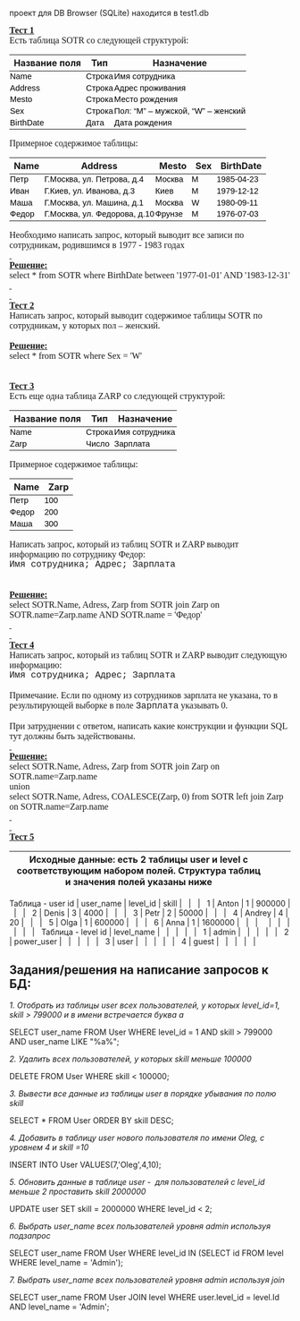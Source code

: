 проект для DB Browser (SQLite) находится в test1.db








<meta name="ProgId" content="Word.Document">
<meta name="Generator" content="Microsoft Word 14">
<meta name="Originator" content="Microsoft Word 14">
<link rel="File-List" href="file:///C:\Users\7272~1\AppData\Local\Temp\msohtmlclip1\01\clip_filelist.xml">
<!--[if gte mso 9]><xml>
 <o:OfficeDocumentSettings>
  <o:TargetScreenSize>800x600</o:TargetScreenSize>
 </o:OfficeDocumentSettings>
</xml><![endif]-->
<link rel="themeData" href="file:///C:\Users\7272~1\AppData\Local\Temp\msohtmlclip1\01\clip_themedata.thmx">
<link rel="colorSchemeMapping" href="file:///C:\Users\7272~1\AppData\Local\Temp\msohtmlclip1\01\clip_colorschememapping.xml">
<!--[if gte mso 9]><xml>
 <w:WordDocument>
  <w:View>Normal</w:View>
  <w:Zoom>0</w:Zoom>
  <w:TrackMoves/>
  <w:TrackFormatting/>
  <w:PunctuationKerning/>
  <w:ValidateAgainstSchemas/>
  <w:SaveIfXMLInvalid>false</w:SaveIfXMLInvalid>
  <w:IgnoreMixedContent>false</w:IgnoreMixedContent>
  <w:AlwaysShowPlaceholderText>false</w:AlwaysShowPlaceholderText>
  <w:DoNotPromoteQF/>
  <w:LidThemeOther>RU</w:LidThemeOther>
  <w:LidThemeAsian>X-NONE</w:LidThemeAsian>
  <w:LidThemeComplexScript>X-NONE</w:LidThemeComplexScript>
  <w:Compatibility>
   <w:BreakWrappedTables/>
   <w:SnapToGridInCell/>
   <w:WrapTextWithPunct/>
   <w:UseAsianBreakRules/>
   <w:DontGrowAutofit/>
   <w:SplitPgBreakAndParaMark/>
   <w:EnableOpenTypeKerning/>
   <w:DontFlipMirrorIndents/>
   <w:OverrideTableStyleHps/>
  </w:Compatibility>
  <w:BrowserLevel>MicrosoftInternetExplorer4</w:BrowserLevel>
  <m:mathPr>
   <m:mathFont m:val="Cambria Math"/>
   <m:brkBin m:val="before"/>
   <m:brkBinSub m:val="&#45;-"/>
   <m:smallFrac m:val="off"/>
   <m:dispDef/>
   <m:lMargin m:val="0"/>
   <m:rMargin m:val="0"/>
   <m:defJc m:val="centerGroup"/>
   <m:wrapIndent m:val="1440"/>
   <m:intLim m:val="subSup"/>
   <m:naryLim m:val="undOvr"/>
  </m:mathPr></w:WordDocument>
</xml><![endif]--><!--[if gte mso 9]><xml>
 <w:LatentStyles DefLockedState="false" DefUnhideWhenUsed="true"
  DefSemiHidden="true" DefQFormat="false" DefPriority="99"
  LatentStyleCount="267">
  <w:LsdException Locked="false" Priority="0" SemiHidden="false"
   UnhideWhenUsed="false" QFormat="true" Name="Normal"/>
  <w:LsdException Locked="false" Priority="9" SemiHidden="false"
   UnhideWhenUsed="false" QFormat="true" Name="heading 1"/>
  <w:LsdException Locked="false" Priority="9" QFormat="true" Name="heading 2"/>
  <w:LsdException Locked="false" Priority="9" QFormat="true" Name="heading 3"/>
  <w:LsdException Locked="false" Priority="9" QFormat="true" Name="heading 4"/>
  <w:LsdException Locked="false" Priority="9" QFormat="true" Name="heading 5"/>
  <w:LsdException Locked="false" Priority="9" QFormat="true" Name="heading 6"/>
  <w:LsdException Locked="false" Priority="9" QFormat="true" Name="heading 7"/>
  <w:LsdException Locked="false" Priority="9" QFormat="true" Name="heading 8"/>
  <w:LsdException Locked="false" Priority="9" QFormat="true" Name="heading 9"/>
  <w:LsdException Locked="false" Priority="39" Name="toc 1"/>
  <w:LsdException Locked="false" Priority="39" Name="toc 2"/>
  <w:LsdException Locked="false" Priority="39" Name="toc 3"/>
  <w:LsdException Locked="false" Priority="39" Name="toc 4"/>
  <w:LsdException Locked="false" Priority="39" Name="toc 5"/>
  <w:LsdException Locked="false" Priority="39" Name="toc 6"/>
  <w:LsdException Locked="false" Priority="39" Name="toc 7"/>
  <w:LsdException Locked="false" Priority="39" Name="toc 8"/>
  <w:LsdException Locked="false" Priority="39" Name="toc 9"/>
  <w:LsdException Locked="false" Priority="35" QFormat="true" Name="caption"/>
  <w:LsdException Locked="false" Priority="10" SemiHidden="false"
   UnhideWhenUsed="false" QFormat="true" Name="Title"/>
  <w:LsdException Locked="false" Priority="0" Name="Default Paragraph Font"/>
  <w:LsdException Locked="false" Priority="11" SemiHidden="false"
   UnhideWhenUsed="false" QFormat="true" Name="Subtitle"/>
  <w:LsdException Locked="false" Priority="22" SemiHidden="false"
   UnhideWhenUsed="false" QFormat="true" Name="Strong"/>
  <w:LsdException Locked="false" Priority="20" SemiHidden="false"
   UnhideWhenUsed="false" QFormat="true" Name="Emphasis"/>
  <w:LsdException Locked="false" Priority="59" SemiHidden="false"
   UnhideWhenUsed="false" Name="Table Grid"/>
  <w:LsdException Locked="false" UnhideWhenUsed="false" Name="Placeholder Text"/>
  <w:LsdException Locked="false" Priority="1" SemiHidden="false"
   UnhideWhenUsed="false" QFormat="true" Name="No Spacing"/>
  <w:LsdException Locked="false" Priority="60" SemiHidden="false"
   UnhideWhenUsed="false" Name="Light Shading"/>
  <w:LsdException Locked="false" Priority="61" SemiHidden="false"
   UnhideWhenUsed="false" Name="Light List"/>
  <w:LsdException Locked="false" Priority="62" SemiHidden="false"
   UnhideWhenUsed="false" Name="Light Grid"/>
  <w:LsdException Locked="false" Priority="63" SemiHidden="false"
   UnhideWhenUsed="false" Name="Medium Shading 1"/>
  <w:LsdException Locked="false" Priority="64" SemiHidden="false"
   UnhideWhenUsed="false" Name="Medium Shading 2"/>
  <w:LsdException Locked="false" Priority="65" SemiHidden="false"
   UnhideWhenUsed="false" Name="Medium List 1"/>
  <w:LsdException Locked="false" Priority="66" SemiHidden="false"
   UnhideWhenUsed="false" Name="Medium List 2"/>
  <w:LsdException Locked="false" Priority="67" SemiHidden="false"
   UnhideWhenUsed="false" Name="Medium Grid 1"/>
  <w:LsdException Locked="false" Priority="68" SemiHidden="false"
   UnhideWhenUsed="false" Name="Medium Grid 2"/>
  <w:LsdException Locked="false" Priority="69" SemiHidden="false"
   UnhideWhenUsed="false" Name="Medium Grid 3"/>
  <w:LsdException Locked="false" Priority="70" SemiHidden="false"
   UnhideWhenUsed="false" Name="Dark List"/>
  <w:LsdException Locked="false" Priority="71" SemiHidden="false"
   UnhideWhenUsed="false" Name="Colorful Shading"/>
  <w:LsdException Locked="false" Priority="72" SemiHidden="false"
   UnhideWhenUsed="false" Name="Colorful List"/>
  <w:LsdException Locked="false" Priority="73" SemiHidden="false"
   UnhideWhenUsed="false" Name="Colorful Grid"/>
  <w:LsdException Locked="false" Priority="60" SemiHidden="false"
   UnhideWhenUsed="false" Name="Light Shading Accent 1"/>
  <w:LsdException Locked="false" Priority="61" SemiHidden="false"
   UnhideWhenUsed="false" Name="Light List Accent 1"/>
  <w:LsdException Locked="false" Priority="62" SemiHidden="false"
   UnhideWhenUsed="false" Name="Light Grid Accent 1"/>
  <w:LsdException Locked="false" Priority="63" SemiHidden="false"
   UnhideWhenUsed="false" Name="Medium Shading 1 Accent 1"/>
  <w:LsdException Locked="false" Priority="64" SemiHidden="false"
   UnhideWhenUsed="false" Name="Medium Shading 2 Accent 1"/>
  <w:LsdException Locked="false" Priority="65" SemiHidden="false"
   UnhideWhenUsed="false" Name="Medium List 1 Accent 1"/>
  <w:LsdException Locked="false" UnhideWhenUsed="false" Name="Revision"/>
  <w:LsdException Locked="false" Priority="34" SemiHidden="false"
   UnhideWhenUsed="false" QFormat="true" Name="List Paragraph"/>
  <w:LsdException Locked="false" Priority="29" SemiHidden="false"
   UnhideWhenUsed="false" QFormat="true" Name="Quote"/>
  <w:LsdException Locked="false" Priority="30" SemiHidden="false"
   UnhideWhenUsed="false" QFormat="true" Name="Intense Quote"/>
  <w:LsdException Locked="false" Priority="66" SemiHidden="false"
   UnhideWhenUsed="false" Name="Medium List 2 Accent 1"/>
  <w:LsdException Locked="false" Priority="67" SemiHidden="false"
   UnhideWhenUsed="false" Name="Medium Grid 1 Accent 1"/>
  <w:LsdException Locked="false" Priority="68" SemiHidden="false"
   UnhideWhenUsed="false" Name="Medium Grid 2 Accent 1"/>
  <w:LsdException Locked="false" Priority="69" SemiHidden="false"
   UnhideWhenUsed="false" Name="Medium Grid 3 Accent 1"/>
  <w:LsdException Locked="false" Priority="70" SemiHidden="false"
   UnhideWhenUsed="false" Name="Dark List Accent 1"/>
  <w:LsdException Locked="false" Priority="71" SemiHidden="false"
   UnhideWhenUsed="false" Name="Colorful Shading Accent 1"/>
  <w:LsdException Locked="false" Priority="72" SemiHidden="false"
   UnhideWhenUsed="false" Name="Colorful List Accent 1"/>
  <w:LsdException Locked="false" Priority="73" SemiHidden="false"
   UnhideWhenUsed="false" Name="Colorful Grid Accent 1"/>
  <w:LsdException Locked="false" Priority="60" SemiHidden="false"
   UnhideWhenUsed="false" Name="Light Shading Accent 2"/>
  <w:LsdException Locked="false" Priority="61" SemiHidden="false"
   UnhideWhenUsed="false" Name="Light List Accent 2"/>
  <w:LsdException Locked="false" Priority="62" SemiHidden="false"
   UnhideWhenUsed="false" Name="Light Grid Accent 2"/>
  <w:LsdException Locked="false" Priority="63" SemiHidden="false"
   UnhideWhenUsed="false" Name="Medium Shading 1 Accent 2"/>
  <w:LsdException Locked="false" Priority="64" SemiHidden="false"
   UnhideWhenUsed="false" Name="Medium Shading 2 Accent 2"/>
  <w:LsdException Locked="false" Priority="65" SemiHidden="false"
   UnhideWhenUsed="false" Name="Medium List 1 Accent 2"/>
  <w:LsdException Locked="false" Priority="66" SemiHidden="false"
   UnhideWhenUsed="false" Name="Medium List 2 Accent 2"/>
  <w:LsdException Locked="false" Priority="67" SemiHidden="false"
   UnhideWhenUsed="false" Name="Medium Grid 1 Accent 2"/>
  <w:LsdException Locked="false" Priority="68" SemiHidden="false"
   UnhideWhenUsed="false" Name="Medium Grid 2 Accent 2"/>
  <w:LsdException Locked="false" Priority="69" SemiHidden="false"
   UnhideWhenUsed="false" Name="Medium Grid 3 Accent 2"/>
  <w:LsdException Locked="false" Priority="70" SemiHidden="false"
   UnhideWhenUsed="false" Name="Dark List Accent 2"/>
  <w:LsdException Locked="false" Priority="71" SemiHidden="false"
   UnhideWhenUsed="false" Name="Colorful Shading Accent 2"/>
  <w:LsdException Locked="false" Priority="72" SemiHidden="false"
   UnhideWhenUsed="false" Name="Colorful List Accent 2"/>
  <w:LsdException Locked="false" Priority="73" SemiHidden="false"
   UnhideWhenUsed="false" Name="Colorful Grid Accent 2"/>
  <w:LsdException Locked="false" Priority="60" SemiHidden="false"
   UnhideWhenUsed="false" Name="Light Shading Accent 3"/>
  <w:LsdException Locked="false" Priority="61" SemiHidden="false"
   UnhideWhenUsed="false" Name="Light List Accent 3"/>
  <w:LsdException Locked="false" Priority="62" SemiHidden="false"
   UnhideWhenUsed="false" Name="Light Grid Accent 3"/>
  <w:LsdException Locked="false" Priority="63" SemiHidden="false"
   UnhideWhenUsed="false" Name="Medium Shading 1 Accent 3"/>
  <w:LsdException Locked="false" Priority="64" SemiHidden="false"
   UnhideWhenUsed="false" Name="Medium Shading 2 Accent 3"/>
  <w:LsdException Locked="false" Priority="65" SemiHidden="false"
   UnhideWhenUsed="false" Name="Medium List 1 Accent 3"/>
  <w:LsdException Locked="false" Priority="66" SemiHidden="false"
   UnhideWhenUsed="false" Name="Medium List 2 Accent 3"/>
  <w:LsdException Locked="false" Priority="67" SemiHidden="false"
   UnhideWhenUsed="false" Name="Medium Grid 1 Accent 3"/>
  <w:LsdException Locked="false" Priority="68" SemiHidden="false"
   UnhideWhenUsed="false" Name="Medium Grid 2 Accent 3"/>
  <w:LsdException Locked="false" Priority="69" SemiHidden="false"
   UnhideWhenUsed="false" Name="Medium Grid 3 Accent 3"/>
  <w:LsdException Locked="false" Priority="70" SemiHidden="false"
   UnhideWhenUsed="false" Name="Dark List Accent 3"/>
  <w:LsdException Locked="false" Priority="71" SemiHidden="false"
   UnhideWhenUsed="false" Name="Colorful Shading Accent 3"/>
  <w:LsdException Locked="false" Priority="72" SemiHidden="false"
   UnhideWhenUsed="false" Name="Colorful List Accent 3"/>
  <w:LsdException Locked="false" Priority="73" SemiHidden="false"
   UnhideWhenUsed="false" Name="Colorful Grid Accent 3"/>
  <w:LsdException Locked="false" Priority="60" SemiHidden="false"
   UnhideWhenUsed="false" Name="Light Shading Accent 4"/>
  <w:LsdException Locked="false" Priority="61" SemiHidden="false"
   UnhideWhenUsed="false" Name="Light List Accent 4"/>
  <w:LsdException Locked="false" Priority="62" SemiHidden="false"
   UnhideWhenUsed="false" Name="Light Grid Accent 4"/>
  <w:LsdException Locked="false" Priority="63" SemiHidden="false"
   UnhideWhenUsed="false" Name="Medium Shading 1 Accent 4"/>
  <w:LsdException Locked="false" Priority="64" SemiHidden="false"
   UnhideWhenUsed="false" Name="Medium Shading 2 Accent 4"/>
  <w:LsdException Locked="false" Priority="65" SemiHidden="false"
   UnhideWhenUsed="false" Name="Medium List 1 Accent 4"/>
  <w:LsdException Locked="false" Priority="66" SemiHidden="false"
   UnhideWhenUsed="false" Name="Medium List 2 Accent 4"/>
  <w:LsdException Locked="false" Priority="67" SemiHidden="false"
   UnhideWhenUsed="false" Name="Medium Grid 1 Accent 4"/>
  <w:LsdException Locked="false" Priority="68" SemiHidden="false"
   UnhideWhenUsed="false" Name="Medium Grid 2 Accent 4"/>
  <w:LsdException Locked="false" Priority="69" SemiHidden="false"
   UnhideWhenUsed="false" Name="Medium Grid 3 Accent 4"/>
  <w:LsdException Locked="false" Priority="70" SemiHidden="false"
   UnhideWhenUsed="false" Name="Dark List Accent 4"/>
  <w:LsdException Locked="false" Priority="71" SemiHidden="false"
   UnhideWhenUsed="false" Name="Colorful Shading Accent 4"/>
  <w:LsdException Locked="false" Priority="72" SemiHidden="false"
   UnhideWhenUsed="false" Name="Colorful List Accent 4"/>
  <w:LsdException Locked="false" Priority="73" SemiHidden="false"
   UnhideWhenUsed="false" Name="Colorful Grid Accent 4"/>
  <w:LsdException Locked="false" Priority="60" SemiHidden="false"
   UnhideWhenUsed="false" Name="Light Shading Accent 5"/>
  <w:LsdException Locked="false" Priority="61" SemiHidden="false"
   UnhideWhenUsed="false" Name="Light List Accent 5"/>
  <w:LsdException Locked="false" Priority="62" SemiHidden="false"
   UnhideWhenUsed="false" Name="Light Grid Accent 5"/>
  <w:LsdException Locked="false" Priority="63" SemiHidden="false"
   UnhideWhenUsed="false" Name="Medium Shading 1 Accent 5"/>
  <w:LsdException Locked="false" Priority="64" SemiHidden="false"
   UnhideWhenUsed="false" Name="Medium Shading 2 Accent 5"/>
  <w:LsdException Locked="false" Priority="65" SemiHidden="false"
   UnhideWhenUsed="false" Name="Medium List 1 Accent 5"/>
  <w:LsdException Locked="false" Priority="66" SemiHidden="false"
   UnhideWhenUsed="false" Name="Medium List 2 Accent 5"/>
  <w:LsdException Locked="false" Priority="67" SemiHidden="false"
   UnhideWhenUsed="false" Name="Medium Grid 1 Accent 5"/>
  <w:LsdException Locked="false" Priority="68" SemiHidden="false"
   UnhideWhenUsed="false" Name="Medium Grid 2 Accent 5"/>
  <w:LsdException Locked="false" Priority="69" SemiHidden="false"
   UnhideWhenUsed="false" Name="Medium Grid 3 Accent 5"/>
  <w:LsdException Locked="false" Priority="70" SemiHidden="false"
   UnhideWhenUsed="false" Name="Dark List Accent 5"/>
  <w:LsdException Locked="false" Priority="71" SemiHidden="false"
   UnhideWhenUsed="false" Name="Colorful Shading Accent 5"/>
  <w:LsdException Locked="false" Priority="72" SemiHidden="false"
   UnhideWhenUsed="false" Name="Colorful List Accent 5"/>
  <w:LsdException Locked="false" Priority="73" SemiHidden="false"
   UnhideWhenUsed="false" Name="Colorful Grid Accent 5"/>
  <w:LsdException Locked="false" Priority="60" SemiHidden="false"
   UnhideWhenUsed="false" Name="Light Shading Accent 6"/>
  <w:LsdException Locked="false" Priority="61" SemiHidden="false"
   UnhideWhenUsed="false" Name="Light List Accent 6"/>
  <w:LsdException Locked="false" Priority="62" SemiHidden="false"
   UnhideWhenUsed="false" Name="Light Grid Accent 6"/>
  <w:LsdException Locked="false" Priority="63" SemiHidden="false"
   UnhideWhenUsed="false" Name="Medium Shading 1 Accent 6"/>
  <w:LsdException Locked="false" Priority="64" SemiHidden="false"
   UnhideWhenUsed="false" Name="Medium Shading 2 Accent 6"/>
  <w:LsdException Locked="false" Priority="65" SemiHidden="false"
   UnhideWhenUsed="false" Name="Medium List 1 Accent 6"/>
  <w:LsdException Locked="false" Priority="66" SemiHidden="false"
   UnhideWhenUsed="false" Name="Medium List 2 Accent 6"/>
  <w:LsdException Locked="false" Priority="67" SemiHidden="false"
   UnhideWhenUsed="false" Name="Medium Grid 1 Accent 6"/>
  <w:LsdException Locked="false" Priority="68" SemiHidden="false"
   UnhideWhenUsed="false" Name="Medium Grid 2 Accent 6"/>
  <w:LsdException Locked="false" Priority="69" SemiHidden="false"
   UnhideWhenUsed="false" Name="Medium Grid 3 Accent 6"/>
  <w:LsdException Locked="false" Priority="70" SemiHidden="false"
   UnhideWhenUsed="false" Name="Dark List Accent 6"/>
  <w:LsdException Locked="false" Priority="71" SemiHidden="false"
   UnhideWhenUsed="false" Name="Colorful Shading Accent 6"/>
  <w:LsdException Locked="false" Priority="72" SemiHidden="false"
   UnhideWhenUsed="false" Name="Colorful List Accent 6"/>
  <w:LsdException Locked="false" Priority="73" SemiHidden="false"
   UnhideWhenUsed="false" Name="Colorful Grid Accent 6"/>
  <w:LsdException Locked="false" Priority="19" SemiHidden="false"
   UnhideWhenUsed="false" QFormat="true" Name="Subtle Emphasis"/>
  <w:LsdException Locked="false" Priority="21" SemiHidden="false"
   UnhideWhenUsed="false" QFormat="true" Name="Intense Emphasis"/>
  <w:LsdException Locked="false" Priority="31" SemiHidden="false"
   UnhideWhenUsed="false" QFormat="true" Name="Subtle Reference"/>
  <w:LsdException Locked="false" Priority="32" SemiHidden="false"
   UnhideWhenUsed="false" QFormat="true" Name="Intense Reference"/>
  <w:LsdException Locked="false" Priority="33" SemiHidden="false"
   UnhideWhenUsed="false" QFormat="true" Name="Book Title"/>
  <w:LsdException Locked="false" Priority="37" Name="Bibliography"/>
  <w:LsdException Locked="false" Priority="39" QFormat="true" Name="TOC Heading"/>
 </w:LatentStyles>
</xml><![endif]-->
<style>
<!--
 /* Style Definitions */
 p.MsoNormal, li.MsoNormal, div.MsoNormal
	{mso-style-unhide:no;
	mso-style-qformat:yes;
	mso-style-parent:"";
	margin:0cm;
	margin-bottom:.0001pt;
	mso-pagination:widow-orphan;
	font-size:12.0pt;
	font-family:"Times New Roman","serif";
	mso-fareast-font-family:"Times New Roman";}
.MsoChpDefault
	{mso-style-type:export-only;
	mso-default-props:yes;
	font-size:10.0pt;
	mso-ansi-font-size:10.0pt;
	mso-bidi-font-size:10.0pt;}
@page WordSection1
	{size:595.3pt 841.9pt;
	margin:2.0cm 42.5pt 2.0cm 3.0cm;
	mso-header-margin:35.4pt;
	mso-footer-margin:35.4pt;
	mso-paper-source:0;}
div.WordSection1
	{page:WordSection1;}
-->
</style>
<!--[if gte mso 10]>
<style>
 /* Style Definitions */
 table.MsoNormalTable
	{mso-style-name:"Обычная таблица";
	mso-tstyle-rowband-size:0;
	mso-tstyle-colband-size:0;
	mso-style-noshow:yes;
	mso-style-priority:99;
	mso-style-parent:"";
	mso-padding-alt:0cm 5.4pt 0cm 5.4pt;
	mso-para-margin:0cm;
	mso-para-margin-bottom:.0001pt;
	mso-pagination:widow-orphan;
	font-size:10.0pt;
	font-family:"Times New Roman","serif";}
</style>
<![endif]-->



<!--StartFragment-->

<p class="MsoNormal"><b style="mso-bidi-font-weight:normal"><u>Тест 1<o:p></o:p></u></b></p>

<p class="MsoNormal">Есть таблица <span lang="EN-US" style="mso-ansi-language:EN-US">SOTR</span><span lang="EN-US"> </span>со следующей структурой:<o:p></o:p></p>


Название поля | Тип | Назначение
-- | -- | --
Name | Строка | Имя сотрудника
Address | Строка | Адрес проживания
Mesto | Строка | Место рождения
Sex | Строка | Пол: “M”   – мужской, “W” –   женский
BirthDate | Дата | Дата рождения



<p class="MsoNormal">Примерное содержимое таблицы:<o:p></o:p></p>


Name | Address | Mesto | Sex | BirthDate
-- | -- | -- | -- | --
Петр | Г.Москва, ул. Петрова, д.4 | Москва | M | 1985-04-23
Иван | Г.Киев, ул. Иванова, д.3 | Киев | M | 1979-12-12
Маша | Г.Москва, ул. Машина, д.1 | Москва | W | 1980-09-11
Федор | Г.Москва, ул. Федорова, д.10 | Фрунзе | M | 1976-07-03



<p class="MsoNormal">Необходимо написать запрос, который выводит все записи по
сотрудникам, родившимся в 1977 - 1983 годах<o:p></o:p></p>

<p class="MsoNormal"><b style="mso-bidi-font-weight:normal"><u><o:p><span style="text-decoration:none">&nbsp;</span></o:p></u></b></p>

<p class="MsoNormal"><b style="mso-bidi-font-weight:normal"><u>Решение</u></b><b style="mso-bidi-font-weight:normal"><u><span lang="EN-US" style="mso-ansi-language:
EN-US">:<o:p></o:p></span></u></b></p>

<p class="MsoNormal"><span lang="EN-US" style="mso-ansi-language:EN-US">select *
from SOTR where BirthDate between '1977-01-01' AND '1983-12-31'<o:p></o:p></span></p>

<p class="MsoNormal"><b style="mso-bidi-font-weight:normal"><u><span lang="EN-US" style="mso-ansi-language:EN-US"><o:p><span style="text-decoration:none">&nbsp;</span></o:p></span></u></b></p>

<p class="MsoNormal"><b style="mso-bidi-font-weight:normal"><u><span lang="EN-US" style="mso-ansi-language:EN-US"><o:p><span style="text-decoration:none">&nbsp;</span></o:p></span></u></b></p>

<p class="MsoNormal"><b style="mso-bidi-font-weight:normal"><u>Тест 2<o:p></o:p></u></b></p>

<p class="MsoNormal">Написать запрос, который выводит содержимое таблицы <span lang="EN-US" style="mso-ansi-language:EN-US">SOTR</span> по сотрудникам, у
которых пол – женский.<o:p></o:p></p>

<p class="MsoNormal"><o:p>&nbsp;</o:p></p>

<p class="MsoNormal"><b style="mso-bidi-font-weight:normal"><u>Решение</u></b><b style="mso-bidi-font-weight:normal"><u><span lang="EN-US" style="mso-ansi-language:
EN-US">:<o:p></o:p></span></u></b></p>

<p class="MsoNormal"><span lang="EN-US" style="mso-ansi-language:EN-US">select *
from SOTR where Sex = 'W'<o:p></o:p></span></p>

<p class="MsoNormal"><span lang="EN-US" style="mso-ansi-language:EN-US"><o:p>&nbsp;</o:p></span></p>

<p class="MsoNormal"><span lang="EN-US" style="mso-ansi-language:EN-US"><o:p>&nbsp;</o:p></span></p>

<p class="MsoNormal"><b style="mso-bidi-font-weight:normal"><u>Тест 3<o:p></o:p></u></b></p>

<p class="MsoNormal">Есть еще одна таблица <span lang="EN-US" style="mso-ansi-language:
EN-US">ZARP</span> со следующей структурой:<o:p></o:p></p>


Название поля | Тип | Назначение
-- | -- | --
Name | Строка | Имя сотрудника
Zarp | Число | Зарплата



<p class="MsoNormal">Примерное содержимое таблицы:<o:p></o:p></p>


Name | Zarp
-- | --
Петр | 100
Федор | 200
Маша | 300



<p class="MsoNormal">Написать запрос, который из таблиц <span lang="EN-US" style="mso-ansi-language:EN-US">SOTR</span><span lang="EN-US"> </span>и <span lang="EN-US" style="mso-ansi-language:EN-US">ZARP</span><span lang="EN-US"> </span>выводит
информацию по сотруднику Федор:<o:p></o:p></p>

<p class="MsoNormal"><span style="font-family:&quot;Courier New&quot;">Имя сотрудника;
Адрес; Зарплата<o:p></o:p></span></p>

<p class="MsoNormal"><span style="font-family:&quot;Courier New&quot;"><o:p>&nbsp;</o:p></span></p>

<p class="MsoNormal"><span style="font-family:&quot;Courier New&quot;"><o:p>&nbsp;</o:p></span></p>

<p class="MsoNormal"><b style="mso-bidi-font-weight:normal"><u>Решение</u></b><b style="mso-bidi-font-weight:normal"><u><span lang="EN-US" style="mso-ansi-language:
EN-US">:<o:p></o:p></span></u></b></p>

<p class="MsoNormal"><span lang="EN-US" style="mso-ansi-language:EN-US">select
SOTR.Name, Adress, Zarp from SOTR join Zarp on SOTR.name=Zarp.name AND
SOTR.name = 'Федор'<o:p></o:p></span></p>

<p class="MsoNormal"><b style="mso-bidi-font-weight:normal"><u><span lang="EN-US" style="mso-ansi-language:EN-US"><o:p><span style="text-decoration:none">&nbsp;</span></o:p></span></u></b></p>

<p class="MsoNormal"><b style="mso-bidi-font-weight:normal"><u><span lang="EN-US" style="mso-ansi-language:EN-US"><o:p><span style="text-decoration:none">&nbsp;</span></o:p></span></u></b></p>

<p class="MsoNormal"><b style="mso-bidi-font-weight:normal"><u>Тест 4<o:p></o:p></u></b></p>

<p class="MsoNormal">Написать запрос, который из таблиц <span lang="EN-US" style="mso-ansi-language:EN-US">SOTR</span><span lang="EN-US"> </span>и <span lang="EN-US" style="mso-ansi-language:EN-US">ZARP</span><span lang="EN-US"> </span>выводит
следующую информацию:<o:p></o:p></p>

<p class="MsoNormal"><span style="font-family:&quot;Courier New&quot;">Имя сотрудника;
Адрес; Зарплата<o:p></o:p></span></p>

<p class="MsoNormal"><o:p>&nbsp;</o:p></p>

<p class="MsoNormal">Примечание. Если по одному из сотрудников зарплата не
указана, то в результирующей выборке в поле <span style="font-family:&quot;Courier New&quot;">Зарплата</span>
указывать 0.<o:p></o:p></p>

<p class="MsoNormal"><o:p>&nbsp;</o:p></p>

<p class="MsoNormal">При затруднении с ответом, написать какие конструкции и
функции <span lang="EN-US" style="mso-ansi-language:EN-US">SQL</span><span lang="EN-US"> </span>тут должны быть задействованы.<o:p></o:p></p>

<p class="MsoNormal"><b style="mso-bidi-font-weight:normal"><u><o:p><span style="text-decoration:none">&nbsp;</span></o:p></u></b></p>

<p class="MsoNormal"><b style="mso-bidi-font-weight:normal"><u>Решение:<o:p></o:p></u></b></p>

<p class="MsoNormal"><span lang="EN-US" style="mso-ansi-language:EN-US">select
SOTR.Name, Adress, Zarp from SOTR join Zarp on SOTR.name=Zarp.name <o:p></o:p></span></p>

<p class="MsoNormal"><span lang="EN-US" style="mso-ansi-language:EN-US">union <o:p></o:p></span></p>

<p class="MsoNormal"><span lang="EN-US" style="mso-ansi-language:EN-US">select
SOTR.Name, Adress, COALESCE(Zarp, 0) from SOTR left join Zarp on
SOTR.name=Zarp.name<o:p></o:p></span></p>

<p class="MsoNormal"><b style="mso-bidi-font-weight:normal"><u><span lang="EN-US" style="mso-ansi-language:EN-US"><o:p><span style="text-decoration:none">&nbsp;</span></o:p></span></u></b></p>

<p class="MsoNormal"><b style="mso-bidi-font-weight:normal"><u><span lang="EN-US" style="mso-ansi-language:EN-US"><o:p><span style="text-decoration:none">&nbsp;</span></o:p></span></u></b></p>

<p class="MsoNormal"><b style="mso-bidi-font-weight:normal"><u>Тест 5<o:p></o:p></u></b></p>




<meta name="ProgId" content="Excel.Sheet">
<meta name="Generator" content="Microsoft Excel 12">
<link id="Main-File" rel="Main-File" href="file:///C:\Users\Админ\AppData\Local\Temp\msohtmlclip1\01\clip.htm">
<link rel="File-List" href="file:///C:\Users\Админ\AppData\Local\Temp\msohtmlclip1\01\clip_filelist.xml">
<style>
<!--table
	{mso-displayed-decimal-separator:"\,";
	mso-displayed-thousand-separator:" ";}
@page
	{margin:.75in .25in .75in .25in;
	mso-header-margin:.3in;
	mso-footer-margin:.3in;
	mso-horizontal-page-align:center;}
.font5
	{color:black;
	font-size:11.0pt;
	font-weight:700;
	font-style:normal;
	text-decoration:none;
	font-family:Calibri, sans-serif;
	mso-font-charset:204;}
tr
	{mso-height-source:auto;}
col
	{mso-width-source:auto;}
br
	{mso-data-placement:same-cell;}
td
	{padding-top:1px;
	padding-right:1px;
	padding-left:1px;
	mso-ignore:padding;
	color:black;
	font-size:11.0pt;
	font-weight:400;
	font-style:normal;
	text-decoration:none;
	font-family:Calibri, sans-serif;
	mso-font-charset:204;
	mso-number-format:General;
	text-align:general;
	vertical-align:bottom;
	border:none;
	mso-background-source:auto;
	mso-pattern:auto;
	mso-protection:locked visible;
	white-space:nowrap;
	mso-rotate:0;}
.xl65
	{font-weight:700;
	font-style:italic;}
.xl66
	{text-align:left;
	white-space:normal;}
.xl67
	{font-weight:700;
	font-style:italic;
	white-space:normal;}
.xl68
	{font-weight:700;
	text-align:left;
	border:.5pt solid windowtext;
	white-space:normal;}
.xl69
	{text-align:left;
	border:.5pt solid windowtext;
	white-space:normal;}
.xl70
	{font-weight:700;
	font-style:italic;
	text-align:left;
	background:#D8D8D8;
	mso-pattern:black none;
	white-space:normal;}
-->
</style>





Исходные данные: есть 2 таблицы user и level с соответствующим   набором полей. Структура таблиц и значения полей указаны ниже | &nbsp; | &nbsp;
-- | -- | --
Таблица   - user
id | user_name | level_id | skill | &nbsp; | &nbsp; | &nbsp;
1 | Anton | 1 | 900000 | &nbsp; | &nbsp; | &nbsp;
2 | Denis | 3 | 4000 | &nbsp; | &nbsp; | &nbsp;
3 | Petr | 2 | 50000 | &nbsp; | &nbsp; | &nbsp;
4 | Andrey | 4 | 20 | &nbsp; | &nbsp; | &nbsp;
5 | Olga | 1 | 600000 | &nbsp; | &nbsp; | &nbsp;
6 | Anna | 1 | 1600000 | &nbsp; | &nbsp; | &nbsp;
&nbsp; | &nbsp; | &nbsp; | &nbsp; | &nbsp; | &nbsp; | &nbsp;
Таблица   - level
id | level_name | &nbsp; | &nbsp; | &nbsp; | &nbsp; | &nbsp;
1 | admin | &nbsp; | &nbsp; | &nbsp; | &nbsp; | &nbsp;
2 | power_user | &nbsp; | &nbsp; | &nbsp; | &nbsp; | &nbsp;
3 | user | &nbsp; | &nbsp; | &nbsp; | &nbsp; | &nbsp;
4 | guest | &nbsp; | &nbsp; | &nbsp; | &nbsp; | &nbsp;







<meta name="ProgId" content="Excel.Sheet">
<meta name="Generator" content="Microsoft Excel 12">
<link id="Main-File" rel="Main-File" href="file:///C:\Users\Админ\AppData\Local\Temp\msohtmlclip1\01\clip.htm">
<link rel="File-List" href="file:///C:\Users\Админ\AppData\Local\Temp\msohtmlclip1\01\clip_filelist.xml">
<style>
<!--table
	{mso-displayed-decimal-separator:"\,";
	mso-displayed-thousand-separator:" ";}
@page
	{margin:.75in .7in .75in .7in;
	mso-header-margin:.3in;
	mso-footer-margin:.3in;}
.font5
	{color:black;
	font-size:11.0pt;
	font-weight:700;
	font-style:italic;
	text-decoration:none;
	font-family:Calibri, sans-serif;
	mso-font-charset:204;}
.font6
	{color:black;
	font-size:11.0pt;
	font-weight:700;
	font-style:italic;
	text-decoration:underline;
	text-underline-style:single;
	font-family:Calibri, sans-serif;
	mso-font-charset:204;}
tr
	{mso-height-source:auto;}
col
	{mso-width-source:auto;}
br
	{mso-data-placement:same-cell;}
td
	{padding-top:1px;
	padding-right:1px;
	padding-left:1px;
	mso-ignore:padding;
	color:black;
	font-size:11.0pt;
	font-weight:400;
	font-style:normal;
	text-decoration:none;
	font-family:Calibri, sans-serif;
	mso-font-charset:204;
	mso-number-format:General;
	text-align:general;
	vertical-align:bottom;
	border:none;
	mso-background-source:auto;
	mso-pattern:auto;
	mso-protection:locked visible;
	white-space:nowrap;
	mso-rotate:0;}
.xl65
	{border:.5pt solid windowtext;}
.xl66
	{border:.5pt solid windowtext;
	white-space:normal;}
.xl67
	{font-weight:700;
	font-style:italic;
	border:.5pt solid windowtext;
	white-space:normal;}
.xl68
	{font-style:italic;
	border:.5pt solid windowtext;
	background:#EAF1DD;
	mso-pattern:black none;}
.xl69
	{font-style:italic;
	border:.5pt solid windowtext;
	background:#EAF1DD;
	mso-pattern:black none;
	white-space:normal;}
-->
</style>





Задания/решения  на написание запросов к БД:
--
_1. Отобрать из   таблицы user всех пользователей, у которых level_id=1, skill &gt; 799000 и в   имени встречается буква а_

SELECT user_name FROM User WHERE level_id = 1 AND skill &gt;   799000 AND user_name LIKE "%a%";

_2. Удалить всех пользователей, у которых skill меньше 100000_

DELETE FROM   User WHERE skill &lt; 100000;

_3. Вывести все данные из таблицы user в порядке убывания по полю   skill_

SELECT * FROM   User ORDER BY skill DESC;

_4. Добавить в таблицу user нового пользователя по имени Oleg, с   уровнем 4 и skill =10_

INSERT INTO   User VALUES(7,'Oleg',4,10);

_5. Обновить данные в таблице user -&nbsp; для пользователей с level_id меньше 2   проставить skill 2000000_

UPDATE user   SET skill = 2000000 WHERE level_id &lt; 2;

_6. Выбрать user_name всех пользователей уровня admin используя   подзапрос_

SELECT   user_name FROM User WHERE level_id IN (SELECT id FROM level WHERE level_name   = 'Admin');

_7. Выбрать user_name всех пользователей уровня admin используя   join_

SELECT   user_name FROM User JOIN level WHERE user.level_id = level.Id AND level_name   = 'Admin';


